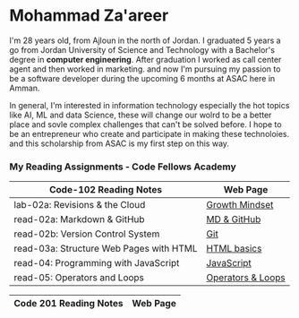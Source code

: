 # Mohammad Za'areer
I'm 28 years old, from Ajloun in the north of Jordan. I graduated 5 years a go from Jordan University of Science and Technology with a Bachelor's degree in **computer engineering**. After graduation I worked as call center agent and then worked in marketing. and now I'm pursuing my passion to be a software developer during the upcoming 6 months at ASAC here in Amman.

In general, I'm interested in information technology especially the hot topics like AI, ML and data Science,  these will change our wolrd to be a better place and sovle complex challenges that can't be solved before. I hope to be an entrepreneur who create and participate in making these technoloies. and this scholarship from ASAC is my first step on this way.

### My Reading Assignments - Code Fellows Academy
| Code-102 Reading Notes | Web Page |
|---------|----------|
| lab-02a: Revisions & the Cloud | [Growth Mindset](/lab-02a.md) |
| read-02a: Markdown & GitHub | [MD & GitHub](/read-02a.md) |
| read-02b: Version Control System | [Git](/read-02b.md) |
| read-03a: Structure Web Pages with HTML | [HTML basics](/read-03a.md) |
| read-04: Programming with JavaScript | [JavaScript](/read-04.md) |
| read-05: Operators and Loops | [Operators & Loops](/read-05.md)|

| Code 201 Reading Notes | Web Page |
|---------|----------|
